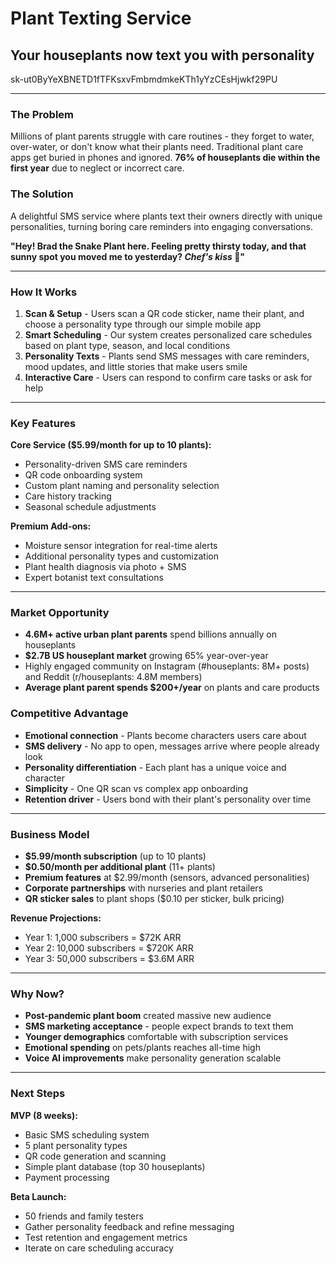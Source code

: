 # Plant Texting Service
## Your houseplants now text you with personality


sk-ut0ByYeXBNETD1fTFKsxvFmbmdmkeKTh1yYzCEsHjwkf29PU

---

### **The Problem**
Millions of plant parents struggle with care routines - they forget to water, over-water, or don't know what their plants need. Traditional plant care apps get buried in phones and ignored. **76% of houseplants die within the first year** due to neglect or incorrect care.

### **The Solution**
A delightful SMS service where plants text their owners directly with unique personalities, turning boring care reminders into engaging conversations.

**"Hey! Brad the Snake Plant here. Feeling pretty thirsty today, and that sunny spot you moved me to yesterday? *Chef's kiss* 🌱"**

---

### **How It Works**

1. **Scan & Setup** - Users scan a QR code sticker, name their plant, and choose a personality type through our simple mobile app
2. **Smart Scheduling** - Our system creates personalized care schedules based on plant type, season, and local conditions  
3. **Personality Texts** - Plants send SMS messages with care reminders, mood updates, and little stories that make users smile
4. **Interactive Care** - Users can respond to confirm care tasks or ask for help

---

### **Key Features**

**Core Service ($5.99/month for up to 10 plants):**
- Personality-driven SMS care reminders
- QR code onboarding system  
- Custom plant naming and personality selection
- Care history tracking
- Seasonal schedule adjustments

**Premium Add-ons:**
- Moisture sensor integration for real-time alerts
- Additional personality types and customization
- Plant health diagnosis via photo + SMS
- Expert botanist text consultations

---

### **Market Opportunity**

- **4.6M+ active urban plant parents** spend billions annually on houseplants
- **$2.7B US houseplant market** growing 65% year-over-year
- Highly engaged community on Instagram (#houseplants: 8M+ posts) and Reddit (r/houseplants: 4.8M members)
- **Average plant parent spends $200+/year** on plants and care products

### **Competitive Advantage**

- **Emotional connection** - Plants become characters users care about
- **SMS delivery** - No app to open, messages arrive where people already look
- **Personality differentiation** - Each plant has a unique voice and character
- **Simplicity** - One QR scan vs complex app onboarding
- **Retention driver** - Users bond with their plant's personality over time

---

### **Business Model**

- **$5.99/month subscription** (up to 10 plants)
- **$0.50/month per additional plant** (11+ plants)  
- **Premium features** at $2.99/month (sensors, advanced personalities)
- **Corporate partnerships** with nurseries and plant retailers
- **QR sticker sales** to plant shops ($0.10 per sticker, bulk pricing)

**Revenue Projections:**
- Year 1: 1,000 subscribers = $72K ARR
- Year 2: 10,000 subscribers = $720K ARR  
- Year 3: 50,000 subscribers = $3.6M ARR

---

### **Why Now?**

- **Post-pandemic plant boom** created massive new audience
- **SMS marketing acceptance** - people expect brands to text them
- **Younger demographics** comfortable with subscription services
- **Emotional spending** on pets/plants reaches all-time high
- **Voice AI improvements** make personality generation scalable

---

### **Next Steps**

**MVP (8 weeks):**
- Basic SMS scheduling system
- 5 plant personality types  
- QR code generation and scanning
- Simple plant database (top 30 houseplants)
- Payment processing

**Beta Launch:**
- 50 friends and family testers
- Gather personality feedback and refine messaging
- Test retention and engagement metrics
- Iterate on care scheduling accuracy